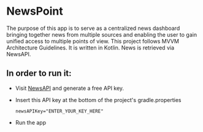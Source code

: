 # NewsPoint

The purpose of this app is to serve as a centralized news dashboard bringing together news from multiple sources and enabling the user to gain unified access to multiple points of view. This project follows MVVM Architecture Guidelines. It is written in Kotlin. News is retrieved via NewsAPI.

## In order to run it:
- Visit [NewsAPI](https://newsapi.org/) and generate a free API key.
- Insert this API key at the bottom of the project's gradle.properties

  `newsAPIKey="ENTER_YOUR_KEY_HERE"`
- Run the app
